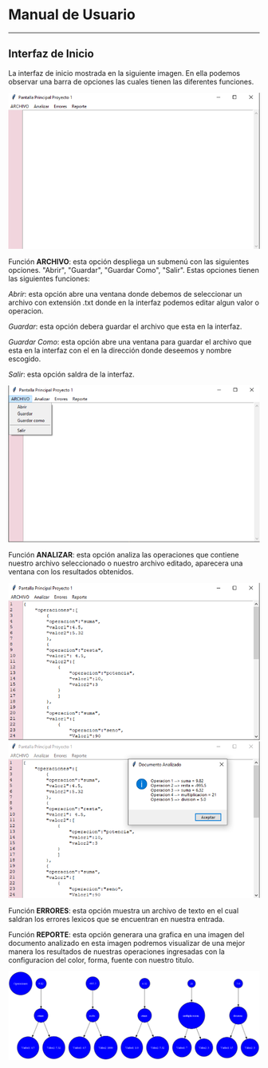 # Manual de Usuario

___

## Interfaz de Inicio

La interfaz de inicio mostrada en la siguiente imagen. En ella podemos observar una barra de opciones las cuales tienen las diferentes funciones.

![Interfaz](interfaz1.png)

Función **ARCHIVO**: esta opción despliega un submenú con las siguientes opciones. "Abrir", "Guardar", "Guardar Como", "Salir". Estas opciones tienen las siguientes funciones:

*Abrir*: esta opción abre una ventana donde debemos de seleccionar un archivo con extensión .txt donde en la interfaz podemos editar algun valor o operacion.

*Guardar*: esta opción debera guardar el archivo que esta en la interfaz.

*Guardar Como*: esta opción abre una ventana para guardar el archivo que esta en la interfaz con el en la dirección donde deseemos y nombre escogido.

*Salir*: esta opción saldra de la interfaz.

![Interfaz2](interfaz2.png)

Función **ANALIZAR**: esta opción analiza las operaciones que contiene nuestro archivo seleccionado o nuestro archivo editado, aparecera una ventana con los resultados obtenidos.

![Interfaz3](interfaz3.png)
![Interfaz3.1](interfaz3.1.png)

Función **ERRORES**: esta opción muestra un archivo de texto en el cual saldran los errores lexicos que se encuentran en nuestra entrada.

Función **REPORTE**: esta opción generara una grafica en una imagen del documento analizado en esta imagen podremos visualizar de una mejor manera los resultados de nuestras operaciones ingresadas con la configuracion del color, forma, fuente con nuestro titulo.

![Interfaz4](Operaciones.png)
